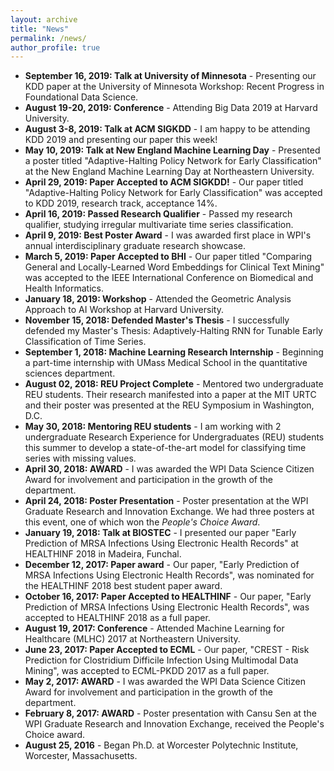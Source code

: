 ```yaml
---
layout: archive
title: "News"
permalink: /news/
author_profile: true
---
```


- **September 16, 2019: Talk at University of Minnesota** - Presenting our KDD paper at the University of Minnesota Workshop: Recent Progress in Foundational Data Science.
- **August 19-20, 2019: Conference** - Attending Big Data 2019 at Harvard University.
- **August 3-8, 2019: Talk at ACM SIGKDD** - I am happy to be attending KDD 2019 and presenting our paper this week!
- **May 10, 2019: Talk at New England Machine Learning Day** - Presented a poster titled "Adaptive-Halting Policy Network for Early Classification" at the New England Machine Learning Day at Northeastern University.
- **April 29, 2019: Paper Accepted to ACM SIGKDD!** - Our paper titled "Adaptive-Halting Policy Network for Early Classification" was accepted to KDD 2019, research track, acceptance 14%.
- **April 16, 2019: Passed Research Qualifier** - Passed my research qualifier, studying irregular multivariate time series classification.
- **April 9, 2019: Best Poster Award** - I was awarded first place in WPI's annual interdisciplinary graduate research showcase.
- **March 5, 2019: Paper Accepted to BHI** - Our paper titled "Comparing General and Locally-Learned Word Embeddings for Clinical Text Mining" was accepted to the IEEE International Conference on Biomedical and Health Informatics.
- **January 18, 2019: Workshop** - Attended the Geometric Analysis Approach to AI Workshop at Harvard University.
- **November 15, 2018: Defended Master's Thesis** - I successfully defended my Master's Thesis: Adaptively-Halting RNN for Tunable Early Classification of Time Series.
- **September 1, 2018: Machine Learning Research Internship** - Beginning a part-time internship with UMass Medical School in the quantitative sciences department.
- **August 02, 2018: REU Project Complete** - Mentored two undergraduate REU students. Their research manifested into a paper at the MIT URTC and their poster was presented at the REU Symposium in Washington, D.C.
- **May 30, 2018: Mentoring REU students** - I am working with 2 undergraduate Research Experience for Undergraduates (REU) students this summer to develop a state-of-the-art model for classifying time series with missing values.
- **April 30, 2018: AWARD** - I was awarded the WPI Data Science Citizen Award for involvement and participation in the growth of the department.
- **April 24, 2018: Poster Presentation** - Poster presentation at the WPI Graduate Research and Innovation Exchange. We had three posters at this event, one of which won the *People's Choice Award*.
- **January 19, 2018: Talk at BIOSTEC** - I presented our paper "Early Prediction of MRSA Infections Using Electronic Health Records" at HEALTHINF 2018 in Madeira, Funchal.
- **December 12, 2017: Paper award** - Our paper, "Early Prediction of MRSA Infections Using Electronic Health Records", was nominated for the HEALTHINF 2018 best student paper award.
- **October 16, 2017: Paper Accepted to HEALTHINF** - Our paper, "Early Prediction of MRSA Infections Using Electronic Health Records", was accepted to HEALTHINF 2018 as a full paper.
- **August 19, 2017: Conference** - Attended Machine Learning for Healthcare (MLHC) 2017 at Northeastern University.
- **June 23, 2017: Paper Accepted to ECML** - Our paper, "CREST - Risk Prediction for Clostridium Difficile Infection Using Multimodal Data Mining", was accepted to ECML-PKDD 2017 as a full paper.
- **May 2, 2017: AWARD** - I was awarded the WPI Data Science Citizen Award for involvement and participation in the growth of the department.
- **February 8, 2017: AWARD** - Poster presentation with Cansu Sen at the WPI Graduate Research and Innovation Exchange, received the People's Choice award.
- **August 25, 2016** - Began Ph.D. at Worcester Polytechnic Institute, Worcester, Massachusetts.
